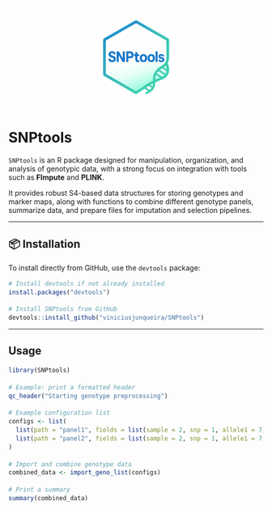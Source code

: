 <p align="center">
  <img src="inst/figures/logo.png" alt="SNPtools logo" width="200"/>
</p>

# SNPtools

`SNPtools` is an R package designed for manipulation, organization, and analysis of genotypic data, with a strong focus on integration with tools such as **FImpute** and **PLINK**.

It provides robust S4-based data structures for storing genotypes and marker maps, along with functions to combine different genotype panels, summarize data, and prepare files for imputation and selection pipelines.

---

## 📦 Installation

To install directly from GitHub, use the `devtools` package:

```r
# Install devtools if not already installed
install.packages("devtools")

# Install SNPtools from GitHub
devtools::install_github("viniciusjunqueira/SNPtools")
```
---

## Usage

```r
library(SNPtools)

# Example: print a formatted header
qc_header("Starting genotype preprocessing")

# Example configuration list
configs <- list(
  list(path = "panel1", fields = list(sample = 2, snp = 1, allele1 = 7, allele2 = 8, confidence = 9)),
  list(path = "panel2", fields = list(sample = 2, snp = 1, allele1 = 7, allele2 = 8, confidence = 9), threshold = 0.10)
)

# Import and combine genotype data
combined_data <- import_geno_list(configs)

# Print a summary
summary(combined_data)
```